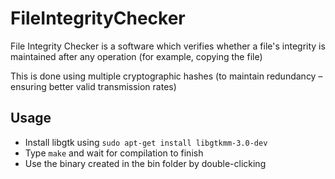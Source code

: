 FileIntegrityChecker
====================

File Integrity Checker is a software which verifies whether a file's integrity is maintained after any operation (for example, copying the file)

This is done using multiple cryptographic hashes (to maintain redundancy – ensuring better valid transmission rates)

Usage
-----

+ Install libgtk using `sudo apt-get install libgtkmm-3.0-dev`
+ Type `make` and wait for compilation to finish
+ Use the binary created in the bin folder by double-clicking
